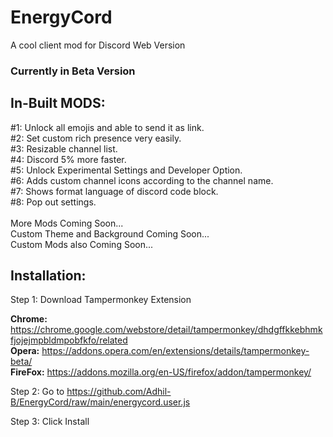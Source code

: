 # EnergyCord
A cool client mod for Discord Web Version

### **Currently in Beta Version**

## **In-Built MODS:**<br />
#1: Unlock all emojis and able to send it as link.<br />
#2: Set custom rich presence very easily.<br />
#3: Resizable channel list.<br />
#4: Discord 5% more faster.<br />
#5: Unlock Experimental Settings and Developer Option.<br />
#6: Adds custom channel icons according to the channel name.<br />
#7: Shows format language of discord code block.<br />
#8: Pop out settings.<br />
<br />
More Mods Coming Soon...<br />
Custom Theme and Background Coming Soon...<br />
Custom Mods also Coming Soon...<br />

## **Installation:** <br />

Step 1: Download Tampermonkey Extension<br />

**Chrome:** https://chrome.google.com/webstore/detail/tampermonkey/dhdgffkkebhmkfjojejmpbldmpobfkfo/related <br />
**Opera:** https://addons.opera.com/en/extensions/details/tampermonkey-beta/ <br />
**FireFox:** https://addons.mozilla.org/en-US/firefox/addon/tampermonkey/ <br />

Step 2: Go to https://github.com/Adhil-B/EnergyCord/raw/main/energycord.user.js <br />

Step 3: Click Install
